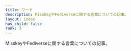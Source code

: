 ```yaml
---
title: ワード
description: MisskeyやFediverseに関する言葉についての記事。
layout: index
has_child: false
rank: 3
---
```

MisskeyやFediverseに関する言葉についての記事。
